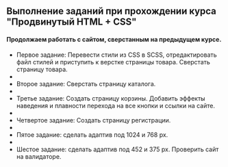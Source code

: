 ## Выполнение заданий при прохождении курса "Продвинутый HTML + CSS"
#### Продолжаем работать с сайтом, сверстанным на предыдущем курсе.

* Первое задание: Перевести стили из CSS в SCSS, отредактировать файл стилей и приступить к верстке страницы товара. Сверстать страницу товара.
* 
* Второе задание: Сверстать страницу каталога.
*
* Третье задание: Создать страницу корзины. Добавить эффекты наведения и плавности перехода на все кнопки и ссылки на сайте.
*
* Четвертое задание: Создать страницу регистрации.
*
* Пятое задание: сделать адаптив под 1024 и 768 px.
*
* Шестое задание: сделать адаптив под 452 и 375 px. Проверить сайт на валидаторе.